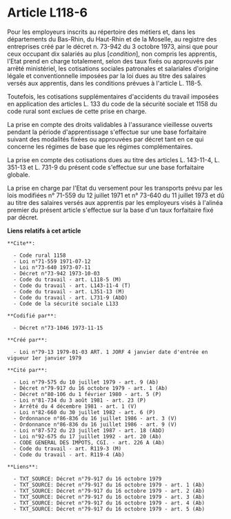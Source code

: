 # Article L118-6

Pour les employeurs inscrits au répertoire des métiers et, dans les départements du Bas-Rhin, du Haut-Rhin et de la Moselle,
au registre des entreprises créé par le décret n. 73-942 du 3 octobre 1973, ainsi que pour ceux occupant dix salariés au plus
[*condition*], non compris les apprentis, l'Etat prend en charge totalement, selon des taux fixés ou approuvés par arrêté
ministériel, les cotisations sociales patronales et salariales d'origine légale et conventionnelle imposées par la loi dues
au titre des salaires versés aux apprentis, dans les conditions prévues à l'article L. 118-5.

Toutefois, les cotisations supplémentaires d'accidents du travail imposées en application des articles L. 133 du code de la
sécurité sociale et 1158 du code rural sont exclues de cette prise en charge.

La prise en compte des droits validables à l'assurance vieillesse ouverts pendant la période d'apprentissage s'effectue sur
une base forfaitaire suivant des modalités fixées ou approuvées par décret tant en ce qui concerne les régimes de base que
les régimes complémentaires.

La prise en compte des cotisations dues au titre des articles L. 143-11-4, L. 351-13 et L. 731-9 du présent code s'effectue
sur une base forfaitaire globale.

La prise en charge par l'Etat du versement pour les transports prévu par les lois modifiées n° 71-559 du 12 juillet 1971 et
n° 73-640 du 11 juillet 1973 et dû au titre des salaires versés aux apprentis par les employeurs visés à l'alinéa premier du
présent article s'effectue sur la base d'un taux forfaitaire fixé par décret.

**Liens relatifs à cet article**

	**Cite**:

	  - Code rural 1158
	  - Loi n°71-559 1971-07-12
	  - Loi n°73-640 1973-07-11
	  - Décret n°73-942 1973-10-03
	  - Code du travail - art. L118-5 (M)
	  - Code du travail - art. L143-11-4 (T)
	  - Code du travail - art. L351-13 (M)
	  - Code du travail - art. L731-9 (AbD)
	  - Code de la sécurité sociale L133

	**Codifié par**:

	  - Décret n°73-1046 1973-11-15

	**Créé par**:

	  - Loi n°79-13 1979-01-03 ART. 1 JORF 4 janvier date d'entrée en vigueur 1er janvier 1979

	**Cité par**:

	  - Loi n°79-575 du 10 juillet 1979 - art. 9 (Ab)
	  - Décret n°79-917 du 16 octobre 1979 - art. 1 (Ab)
	  - Décret n°80-106 du 1 février 1980 - art. 5 (P)
	  - Loi n°81-734 du 3 août 1981 - art. 23 (P)
	  - Arrêté du 4 décembre 1981 - art. 1 (V)
	  - Loi n°82-660 du 30 juillet 1982 - art. 6 (P)
	  - Ordonnance n°86-836 du 16 juillet 1986 - art. 3 (V)
	  - Ordonnance n°86-836 du 16 juillet 1986 - art. 9 (V)
	  - Loi n°87-572 du 23 juillet 1987 - art. 18 (AbD)
	  - Loi n°92-675 du 17 juillet 1992 - art. 20 (Ab)
	  - CODE GENERAL DES IMPOTS, CGI. - art. 226 A (Ab)
	  - Code du travail - art. R119-3 (M)
	  - Code du travail - art. R119-4 (Ab)

	**Liens**:

	  - TXT_SOURCE: Décret n°79-917 du 16 octobre 1979
	  - TXT_SOURCE: Décret n°79-917 du 16 octobre 1979 - art. 1 (Ab)
	  - TXT_SOURCE: Décret n°79-917 du 16 octobre 1979 - art. 2 (Ab)
	  - TXT_SOURCE: Décret n°79-917 du 16 octobre 1979 - art. 3 (Ab)
	  - TXT_SOURCE: Décret n°79-917 du 16 octobre 1979 - art. 4 (Ab)
	  - TXT_SOURCE: Décret n°79-917 du 16 octobre 1979 - art. 5 (Ab)
